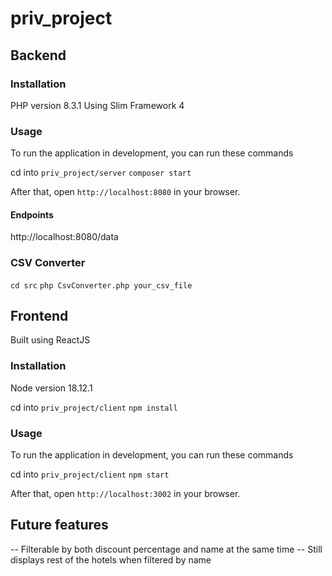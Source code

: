# priv_project

## Backend

### Installation 
PHP version 8.3.1
Using Slim Framework 4


### Usage 
To run the application in development, you can run these commands 

cd into `priv_project/server`
`composer start`

After that, open `http://localhost:8080` in your browser.

#### Endpoints
http://localhost:8080/data

### CSV Converter
`cd src` `php CsvConverter.php your_csv_file`

## Frontend
Built using ReactJS

### Installation
Node version 18.12.1

cd into `priv_project/client` 
`npm install`


### Usage 

To run the application in development, you can run these commands 

cd into `priv_project/client`
```npm start```

After that, open `http://localhost:3002` in your browser.


## Future features
-- Filterable by both discount percentage and name at the same time
-- Still displays rest of the hotels when filtered by name 

